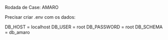Rodada de Case: AMARO

Precisar criar .env com os dados:

DB_HOST = localhost
DB_USER = root
DB_PASSWORD = root
DB_SCHEMA = db_amaro    